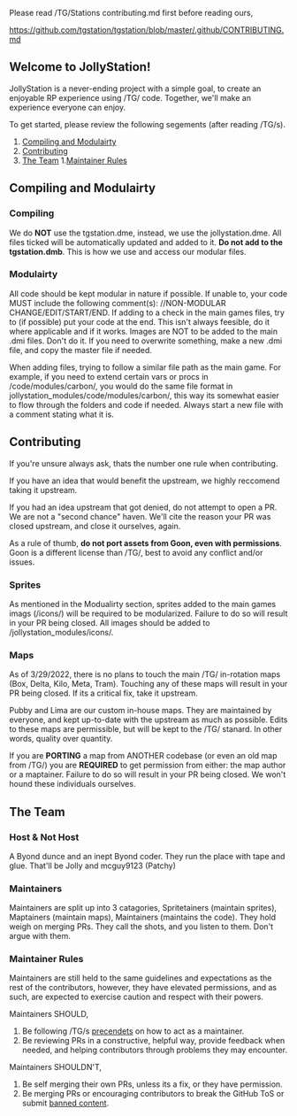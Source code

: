 Please read /TG/Stations contributing.md first before reading ours, 

https://github.com/tgstation/tgstation/blob/master/.github/CONTRIBUTING.md

## Welcome to JollyStation!

JollyStation is a never-ending project with a simple goal, to create an enjoyable RP experience using /TG/ code. Together, we'll make an experience everyone can enjoy.

To get started, please review the following segements (after reading /TG/s).

1. [Compiling and Modulairty](#compiling-and-modulairty)
2. [Contributing](#contributing)
3. [The Team](#the-team)
	1.[Maintainer Rules](#maintainer-rules)

## Compiling and Modulairty

### Compiling

We do **NOT** use the tgstation.dme, instead, we use the jollystation.dme. All files ticked will be automatically updated and added to it. **Do not add to the tgstation.dmb**.
This is how we use and access our modular files.

### Modulairty

All code should be kept modular in nature if possible. If unable to, your code MUST include the following comment(s): //NON-MODULAR CHANGE/EDIT/START/END.
If adding to a check in the main games files, try to (if possible) put your code at the end. This isn't always feesible, do it where applicable and if it works.
Images are NOT to be added to the main .dmi files. Don't do it. If you need to overwrite something, make a new .dmi file, and copy the master file if needed.

When adding files, trying to follow a similar file path as the main game. For example, if you need to extend certain vars or procs in /code/modules/carbon/, you would do the same file format in jollystation_modules/code/modules/carbon/, this way its somewhat easier to flow through the folders and code if needed. Always start a new file with a comment stating what it is.

## Contributing

If you're unsure always ask, thats the number one rule when contributing.

If you have an idea that would benefit the upstream, we highly reccomend taking it upstream. 

If you had an idea upstream that got denied, do not attempt to open a PR. We are not a "second chance" haven. We'll cite the reason your PR was closed upstream, and close it ourselves, again.

As a rule of thumb, **do not port assets from Goon, even with permissions**. Goon is a different license than /TG/, best to avoid any conflict and/or issues.

### Sprites

As mentioned in the Modualirty section, sprites added to the main games imags (/icons/) will be required to be modularized. Failure to do so will result in your PR being closed. All images should be added to /jollystation_modules/icons/. 

### Maps

As of 3/29/2022, there is no plans to touch the main /TG/ in-rotation maps (Box, Delta, Kilo, Meta, Tram). Touching any of these maps will result in your PR being closed.
If its a critical fix, take it upstream.

Pubby and Lima are our custom in-house maps. They are maintained by everyone, and kept up-to-date with the upstream as much as possible. Edits to these maps are permissible, but will
be kept to the /TG/ stanard. In other words, quality over quantity.

If you are **PORTING** a map from ANOTHER codebase (or even an old map from /TG/) you are **REQUIRED** to get permission from either: the map author or a maptainer. Failure to do so will result in your PR being closed. We won't hound these individuals ourselves.

## The Team

### Host & Not Host

A Byond dunce and an inept Byond coder. They run the place with tape and glue. That'll be Jolly and mcguy9123 (Patchy)

### Maintainers

Maintainers are split up into 3 catagories, Spritetainers (maintain sprites), Maptainers (maintain maps), Maintainers (maintains the code). They hold weigh on merging PRs. They call the shots, and you listen to them. Don't argue with them.

### Maintainer Rules

Maintainers are still held to the same guidelines and expectations as the rest of the contributors, however, they have elevated permissions, and as such, are expected to exercise caution and respect with their powers.

Maintainers SHOULD,
1. Be following /TG/s [precendets](https://github.com/tgstation/tgstation/blob/master/.github/CONTRIBUTING.md#maintainers) on how to act as a maintainer.
2. Be reviewing PRs in a constructive, helpful way, provide feedback when needed, and helping contributors through problems they may encounter.

Maintainers SHOULDN'T,
1. Be self merging their own PRs, unless its a fix, or they have permission.
2. Be merging PRs or encouraging contributors to break the GitHub ToS or submit [banned content](https://github.com/tgstation/tgstation/blob/master/.github/CONTRIBUTING.md#banned-content).
